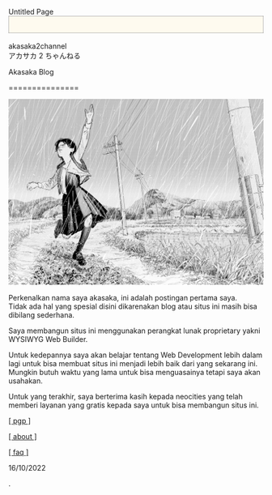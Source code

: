  Untitled Page     ![](images/img0001.png)

akasaka2channel  
アカサカ 2 ちゃんねる

Akasaka Blog  

===============

![](images/E7ElelmXEAU_0v_.jpg)

Perkenalkan nama saya akasaka, ini adalah postingan pertama saya.  
Tidak ada hal yang spesial disini dikarenakan blog atau situs ini masih bisa dibilang sederhana.  
  
Saya membangun situs ini menggunakan perangkat lunak proprietary yakni WYSIWYG Web Builder.  
  
Untuk kedepannya saya akan belajar tentang Web Development lebih dalam lagi untuk bisa membuat situs ini menjadi lebih baik dari yang sekarang ini. Mungkin butuh waktu yang lama untuk bisa menguasainya tetapi saya akan usahakan.  
  
Untuk yang terakhir, saya berterima kasih kepada neocities yang telah memberi layanan yang gratis kepada saya untuk bisa membangun situs ini.

[\[ pgp \]](./page2.html)

[\[ about \]](./page1.html)

[\[ faq \]](./page2.html)

16/10/2022

.
